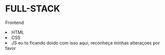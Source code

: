# FULL-STACK

Frontend

<li>HTML
<li> CSS
<li> JS 
eu to ficando doido com isso aqui, reconheça minhas alteraçoes por favor